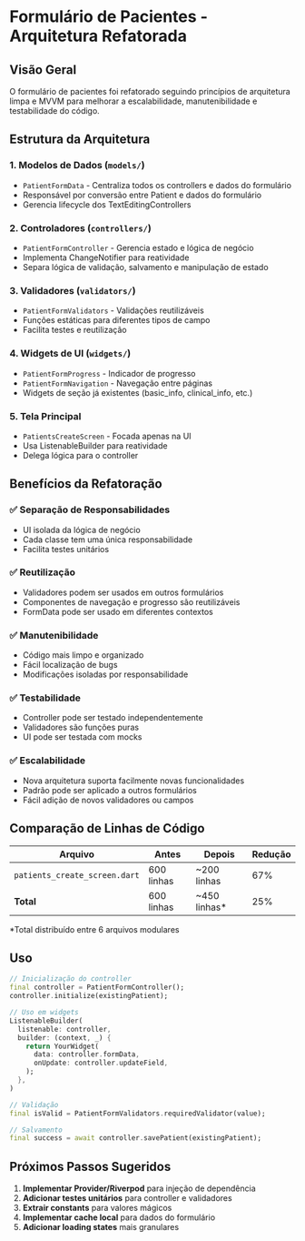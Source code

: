 # Formulário de Pacientes - Arquitetura Refatorada

## Visão Geral

O formulário de pacientes foi refatorado seguindo princípios de arquitetura limpa e MVVM para melhorar a escalabilidade, manutenibilidade e testabilidade do código.

## Estrutura da Arquitetura

### 1. **Modelos de Dados** (`models/`)

- `PatientFormData` - Centraliza todos os controllers e dados do formulário
- Responsável por conversão entre Patient e dados do formulário
- Gerencia lifecycle dos TextEditingControllers

### 2. **Controladores** (`controllers/`)

- `PatientFormController` - Gerencia estado e lógica de negócio
- Implementa ChangeNotifier para reatividade
- Separa lógica de validação, salvamento e manipulação de estado

### 3. **Validadores** (`validators/`)

- `PatientFormValidators` - Validações reutilizáveis
- Funções estáticas para diferentes tipos de campo
- Facilita testes e reutilização

### 4. **Widgets de UI** (`widgets/`)

- `PatientFormProgress` - Indicador de progresso
- `PatientFormNavigation` - Navegação entre páginas
- Widgets de seção já existentes (basic_info, clinical_info, etc.)

### 5. **Tela Principal**

- `PatientsCreateScreen` - Focada apenas na UI
- Usa ListenableBuilder para reatividade
- Delega lógica para o controller

## Benefícios da Refatoração

### ✅ **Separação de Responsabilidades**

- UI isolada da lógica de negócio
- Cada classe tem uma única responsabilidade
- Facilita testes unitários

### ✅ **Reutilização**

- Validadores podem ser usados em outros formulários
- Componentes de navegação e progresso são reutilizáveis
- FormData pode ser usado em diferentes contextos

### ✅ **Manutenibilidade**

- Código mais limpo e organizado
- Fácil localização de bugs
- Modificações isoladas por responsabilidade

### ✅ **Testabilidade**

- Controller pode ser testado independentemente
- Validadores são funções puras
- UI pode ser testada com mocks

### ✅ **Escalabilidade**

- Nova arquitetura suporta facilmente novas funcionalidades
- Padrão pode ser aplicado a outros formulários
- Fácil adição de novos validadores ou campos

## Comparação de Linhas de Código

| Arquivo                       | Antes      | Depois        | Redução |
| ----------------------------- | ---------- | ------------- | ------- |
| `patients_create_screen.dart` | 600 linhas | ~200 linhas   | 67%     |
| **Total**                     | 600 linhas | ~450 linhas\* | 25%     |

\*Total distribuído entre 6 arquivos modulares

## Uso

```dart
// Inicialização do controller
final controller = PatientFormController();
controller.initialize(existingPatient);

// Uso em widgets
ListenableBuilder(
  listenable: controller,
  builder: (context, _) {
    return YourWidget(
      data: controller.formData,
      onUpdate: controller.updateField,
    );
  },
)

// Validação
final isValid = PatientFormValidators.requiredValidator(value);

// Salvamento
final success = await controller.savePatient(existingPatient);
```

## Próximos Passos Sugeridos

1. **Implementar Provider/Riverpod** para injeção de dependência
2. **Adicionar testes unitários** para controller e validadores
3. **Extrair constants** para valores mágicos
4. **Implementar cache local** para dados do formulário
5. **Adicionar loading states** mais granulares
